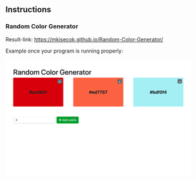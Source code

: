 ## Instructions 

### Random Color Generator

  Result-link: https://mkisecok.github.io/Random-Color-Generator/
 

Example once your program is running properly:

 
 ![preview](./demo.gif)




